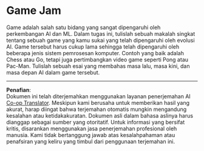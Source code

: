 <!--
CO_OP_TRANSLATOR_METADATA:
{
  "original_hash": "702dc1df5d0285dbe4d04bee982d183e",
  "translation_date": "2025-08-29T12:33:49+00:00",
  "source_file": "lessons/1-Intro/assignment.md",
  "language_code": "id"
}
-->
# Game Jam

Game adalah salah satu bidang yang sangat dipengaruhi oleh perkembangan AI dan ML. Dalam tugas ini, tulislah sebuah makalah singkat tentang sebuah game yang kamu sukai yang telah dipengaruhi oleh evolusi AI. Game tersebut harus cukup lama sehingga telah dipengaruhi oleh beberapa jenis sistem pemrosesan komputer. Contoh yang baik adalah Chess atau Go, tetapi juga pertimbangkan video game seperti Pong atau Pac-Man. Tulislah sebuah esai yang membahas masa lalu, masa kini, dan masa depan AI dalam game tersebut.

---

**Penafian**:  
Dokumen ini telah diterjemahkan menggunakan layanan penerjemahan AI [Co-op Translator](https://github.com/Azure/co-op-translator). Meskipun kami berusaha untuk memberikan hasil yang akurat, harap diingat bahwa terjemahan otomatis mungkin mengandung kesalahan atau ketidakakuratan. Dokumen asli dalam bahasa aslinya harus dianggap sebagai sumber yang otoritatif. Untuk informasi yang bersifat kritis, disarankan menggunakan jasa penerjemahan profesional oleh manusia. Kami tidak bertanggung jawab atas kesalahpahaman atau penafsiran yang keliru yang timbul dari penggunaan terjemahan ini.